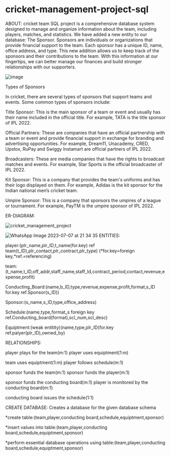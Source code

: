 # cricket-management-project-sql
ABOUT:
cricket team SQL project is a comprehensive database system designed to manage and organize information about the team, including players, matches, and statistics. We have added a new entity to our database: The Sponsor. Sponsors are individuals or organizations that provide financial support to the team. Each sponsor has a unique ID, name, office address, and type. This new addition allows us to keep track of the sponsors and their contributions to the team. With this information at our fingertips, we can better manage our finances and build stronger relationships with our supporters.




![image](https://github.com/RAMANAN31/cricket-team-management-project-sql/assets/112418260/5ba88006-3a8e-4b40-9feb-6fe514e53bd0)

Types of Sponsors

In cricket, there are several types of sponsors that support teams and events. Some common types of sponsors include:


Title Sponsor: This is the main sponsor of a team or event and usually has their name included in the official title. For example, TATA is the title sponsor of IPL 2022.


Official Partners: These are companies that have an official partnership with a team or event and provide financial support in exchange for branding and advertising opportunities. For example, Dream11, Unacademy, CRED, Upstox, RuPay and Swiggy Instamart are official partners of IPL 2022.


Broadcasters: These are media companies that have the rights to broadcast matches and events. For example, Star Sports is the official broadcaster of IPL 2022.


Kit Sponsor: This is a company that provides the team's uniforms and has their logo displayed on them. For example, Adidas is the kit sponsor for the Indian national men’s cricket team.


Umpire Sponsor: This is a company that sponsors the umpires of a league or tournament. For example, PayTM is the umpire sponsor of IPL 2022.



ER-DIAGRAM:

![cricket_management_project](https://github.com/RAMANAN31/cricket-management-project-sql/assets/112418260/c07be31d-e6e0-491b-9f7b-25b494bdcc6e)

![WhatsApp Image 2023-07-07 at 21 34 35](https://github.com/RAMANAN31/cricket-management-project-sql/assets/112418260/7c9b42dd-5437-4a28-8870-eab95b1361bb)
ENTITIES:

player:(plr_name,plr_ID,t_name(for.key) ref team(t_ID),plr_contact,plr_contract,plr_type) (*for.key=foreign key,*ref.=referencing)

team:(t_name,t_ID,off_addr,staff_name,staff_Id,contract_period,contact,revenue,expense,profit)

Conducting_Board:(name,b_ID,type,revenue,expense,profit,format,s_ID for.key ref.Sponsor(s_ID))

Sponsor:(s_name,s_ID,type,office_address)

Schedule:(name,type,format_s foreign key ref.Conducting_board(format),scl_num,scl_desc)

Equiptment:(weak entitity)(name,type,plr_ID(for.key ref.palyer(plr_ID),owned_by)


RELATIONSHIPS:

player plays for the team(m:1) player uses equiptment(1:m)

team uses equiptment(1:m) player follows schedule(m:1)

sponsor funds the team(m:1)  sponsor funds the player(m:1)

sponsor funds the conducting board(m:1) player is monitored by the conducting board(m:1)

conducting board issues the schedule(1:1)

CREATE DATABASE: Creates a database for the given database schema


*create table:(team,player,conducting board,schedule,equiptment,sponsor)


*insert values into table:(team,player,conducting board,schedule,equiptment,sponsor)


*perform essential database operations using table:(team,player,conducting board,schedule,equiptment,sponsor)


